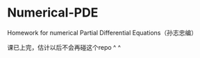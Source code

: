 # Numerical-PDE
Homework for numerical Partial Differential Equations（孙志忠编）

课已上完，估计以后不会再碰这个repo ^ ^
